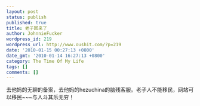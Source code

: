 ```yaml
---
layout: post
status: publish
published: true
title: 老子回来了
author: JohnnieFucker
wordpress_id: 219
wordpress_url: http://www.oushit.com/?p=219
date: '2010-01-15 00:27:13 +0800'
date_gmt: '2010-01-14 16:27:13 +0800'
category: The Time Of My Life
tags: []
comments: []
---
```

<p>去他妈的无聊的备案，去他妈的hezuchina的脑残客服。老子人不能移民，网站可以移民~~~与人斗其乐无穷！</p>
